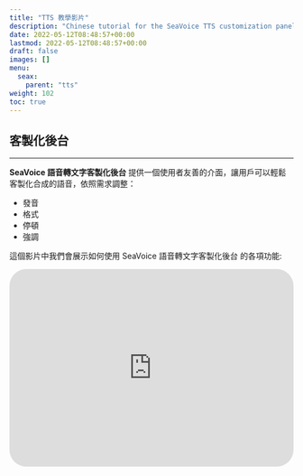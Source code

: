 ```yaml
---
title: "TTS 教學影片"
description: "Chinese tutorial for the SeaVoice TTS customization panel."
date: 2022-05-12T08:48:57+00:00
lastmod: 2022-05-12T08:48:57+00:00
draft: false
images: []
menu:
  seax:
    parent: "tts"
weight: 102
toc: true
---
```


## 客製化後台
-------------------

**SeaVoice 語音轉文字客製化後台** 提供一個使用者友善的介面，讓用戶可以輕鬆客製化合成的語音，依照需求調整：

* 發音
* 格式
* 停頓
* 強調

這個影片中我們會展示如何使用 SeaVoice 語音轉文字客製化後台 的各項功能:

   <iframe width="100%" height="350px" src="https://www.youtube.com/embed/RMGsfgtt1qI" title="YouTube video player" frameborder="0" allow="accelerometer; autoplay; clipboard-write; encrypted-media; gyroscope; picture-in-picture" allowfullscreen style="border-radius: 30px;"></iframe>
